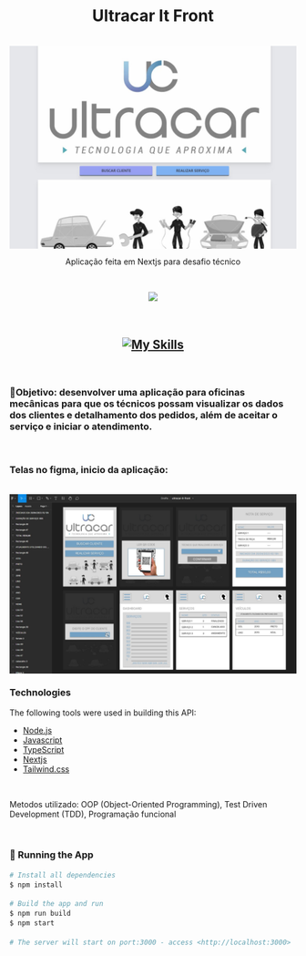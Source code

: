 <h1 align="center">Ultracar It Front</h1>

<br>

<img align="center" alt="ultracar it front" title="#Ultracar-It-Front" src="public/ultracar-it-front-desktop-home.jpg" />

<br>

<p align="center">Aplicação feita em Nextjs para desafio técnico</p>

<br>

<p align="center">
  <img src="https://img.shields.io/conda/l/conda-forge/setuptools?color=036b52&logo=ghost&logoColor=036b52">
</p>

<br>

<h2 align="center">

[![My Skills](https://skills.thijs.gg/icons?i=js,ts,nodejs,nextjs)](https://skills.thijs.gg)

</h2>

<br>

### 🎲Objetivo: desenvolver uma aplicação para oficinas mecânicas para que os técnicos possam visualizar os dados dos clientes e detalhamento dos pedidos, além de aceitar o serviço e iniciar o atendimento.</p>

<br>

### Telas no figma, inicio da aplicação:

<br>

<img align="center" alt="ultracar it front figma" title="#Ultracar-It-Front-Figma" src="public/ultracar-it-front-figma.jpg" />

<br>

### Technologies

The following tools were used in building this API:

- [Node.js](https://nodejs.org/en/)
- [Javascript]()
- [TypeScript]()
- [Nextjs]()
- [Tailwind.css]()

<br>
<p>
Metodos utilizado:
OOP (Object-Oriented Programming),
Test Driven Development (TDD),
Programação funcional
</p>
<br>

### 🎲 Running the App

```bash
# Install all dependencies
$ npm install

# Build the app and run
$ npm run build
$ npm start

# The server will start on port:3000 - access <http://localhost:3000>
```

<br>
